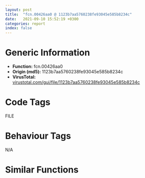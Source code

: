 ```yaml
---
layout: post
title:  "fcn.00426aa0 @ 1123b7aa5760238fe93045e585b8234c"
date:   2021-09-10 15:52:19 +0300
categories: report
index: false
---
```


# Generic Information
- **Function:** fcn.00426aa0
- **Origin (md5):** 1123b7aa5760238fe93045e585b8234c
- **VirusTotal:** [virustotal.com/gui/file/1123b7aa5760238fe93045e585b8234c][virustotal_ref]

# Code Tags
<span class="tag" id="FILE">FILE</span>


# Behaviour Tags
<span class="bhv-tag" id="na">N/A</span>

# Similar Functions
<script type="text/javascript" src="https://www.gstatic.com/charts/loader.js"></script>
<script type="text/javascript">

    google.charts.load('current', {'packages':['corechart']});
    google.charts.setOnLoadCallback(drawChart);

    function drawChart() {
    var data = new google.visualization.DataTable();
        data.addColumn('number', 'X');
        data.addColumn('number', 'Y');
        data.addColumn({type: 'string', role: 'tooltip', 'p': {'html': true}});
        data.addColumn({'type': 'string', 'role': 'style'});
        
        data.addRows([
    [194.1590576171875, -9.271232604980469, '<b><a href="/report/fcn.00426aa0@1123b7aa5760238fe93045e585b8234c">fcn.00426aa0</a><br>@1123b7aa5760238fe93045e585b8234c</b><br>push ebp<br>mov ebp, esp<br>and esp, 0xfffffff8<br>sub esp, 0x364<br>mov eax, dword[0x437388]<br>push ebx<br>push esi<br>xor ebx, ebx<br>mov dword[esp+0x368], eax<br>push edi<br>mov dword[esp+0x14], ecx<br>mov dword[esp+0x10], ebx<br>push ebx<br>lea eax, [esp+0x5c]<br>push str.__._PhysicalDrive_d<br>push eax<br>call fcn.00416f98<br>add esp, 0xc<br>push 0<br>push 0<br>push 3<br>push 0<br>push 3<br>push 0xc0000000<br>lea ecx, [esp+0x70]<br>push ecx<br>call dword[sym.imp.KERNEL32.dll_CreateFileA]<br>mov esi, eax<br>cmp esi, 0xffffffff<br>je 0x426bdb<br>xor edx, edx<br>mov dword[esp+0x1c], edx<br>mov dword[esp+0x20], edx<br>mov dword[esp+0x24], edx<br>mov dword[esp+0x28], edx<br>mov dword[esp+0x2c], edx<br>push edx<br>lea eax, [esp+0x10]<br>push eax<br>push 0x18<br>lea ecx, [esp+0x28]<br>push ecx<br>push edx<br>push edx<br>push 0x74080<br>push esi<br>mov dword[esp+0x2c], 0<br>mov dword[esp+0x50], edx<br>call dword[sym.imp.KERNEL32.dll_DeviceIoControl]<br>test eax, eax<br>je 0x426bd4<br>mov al, byte[esp+0x1f]<br>test al, al<br>jbe 0x426bd4<br>mov cl, bl<br>shr al, cl<br>mov ecx, 0x84<br>lea edi, [esp+0x158]<br>and al, 0x10<br>neg al<br>sbb al, al<br>xor edx, edx<br>mov dword[esp+0x34], edx<br>mov dword[esp+0x38], edx<br>mov dword[esp+0x3c], edx<br>and al, 0xb5<br>add al, 0xec<br>mov dword[esp+0x40], edx<br>mov byte[esp+0x18], al<br>mov dword[esp+0x44], edx<br>xor eax, eax<br>mov dword[esp+0x48], edx<br>rep stosd<br>mov ecx, dword[esp+0x18]<br>mov dword[esp+0x4c], edx<br>lea eax, [esp+0xc]<br>push eax<br>mov dword[esp+0x54], edx<br>push ebx<br>push ecx<br>mov byte[esp+0x60], dl<br>lea edx, [esp+0x164]<br>push edx<br>lea eax, [esp+0x44]<br>push eax<br>push esi<br>call fcn.00426460<br>add esp, 0x18<br>test eax, eax<br>je 0x426bd4<br>lea ecx, [esp+0x168]<br>push ecx<br>mov ecx, dword[esp+0x18]<br>call fcn.004269e0<br>mov dword[esp+0x10], 1<br>push esi<br>call dword[sym.imp.KERNEL32.dll_CloseHandle]<br>inc ebx<br>cmp ebx, 0x10<br>jl 0x426ac5<br>mov ecx, dword[esp+0x36c]<br>mov eax, dword[esp+0x10]<br>call fcn.0041e6b7<br>pop edi<br>pop esi<br>pop ebx<br>mov esp, ebp<br>pop ebp<br>ret <br><eoc> ', 'point { fill-color: #e0440e; }'],
[223.60739135742188, -64.05635833740234, '<b><a href="/report/fcn.00426c00@1123b7aa5760238fe93045e585b8234c">fcn.00426c00</a><br>@1123b7aa5760238fe93045e585b8234c</b><br>push ebp<br>mov ebp, esp<br>and esp, 0xfffffff8<br>sub esp, 0x34c<br>mov eax, dword[0x437388]<br>push ebx<br>push esi<br>push edi<br>xor edi, edi<br>mov dword[esp+0x354], eax<br>mov dword[esp+0x18], ecx<br>mov dword[esp+0x14], edi<br>mov dword[esp+0x10], edi<br>lea esp, [esp]<br>push edi<br>lea eax, [esp+0x254]<br>push str.__._Scsi_d:<br>push eax<br>call fcn.00416f98<br>add esp, 0xc<br>push 0<br>push 0<br>push 3<br>push 0<br>push 3<br>push 0xc0000000<br>lea ecx, [esp+0x268]<br>push ecx<br>call dword[sym.imp.KERNEL32.dll_CreateFileA]<br>mov esi, eax<br>cmp esi, 0xffffffff<br>je 0x426d17<br>xor ebx, ebx<br>xor eax, eax<br>mov ecx, 0x8b<br>lea edi, [esp+0x20]<br>rep stosd<br>push 8<br>stosb byte<br>lea edx, [esp+0x28]<br>push str.SCSIDISK<br>push edx<br>mov dword[esp+0x2c], 0x1c<br>mov dword[esp+0x38], 0x2710<br>mov dword[esp+0x44], 0x211<br>mov dword[esp+0x3c], 0x1b0501<br>call fcn.00420310<br>add esp, 0xc<br>push 0<br>lea eax, [esp+0x20]<br>push eax<br>push 0x22d<br>lea ecx, [esp+0x2c]<br>push ecx<br>push 0x3c<br>mov edx, ecx<br>push edx<br>push 0x4d008<br>push esi<br>mov byte[esp+0x66], 0xec<br>mov byte[esp+0x68], bl<br>call dword[sym.imp.KERNEL32.dll_DeviceIoControl]<br>test eax, eax<br>je 0x426d02<br>mov al, byte[esp+0x82]<br>test al, al<br>je 0x426d02<br>mov ecx, dword[esp+0x18]<br>lea eax, [esp+0x4c]<br>push eax<br>call fcn.004269e0<br>mov dword[esp+0x14], 1<br>inc ebx<br>cmp ebx, 2<br>jl 0x426c70<br>push esi<br>call dword[sym.imp.KERNEL32.dll_CloseHandle]<br>mov edi, dword[esp+0x10]<br>inc edi<br>cmp edi, 0x10<br>mov dword[esp+0x10], edi<br>jl 0x426c30<br>mov ecx, dword[esp+0x354]<br>mov eax, dword[esp+0x14]<br>call fcn.0041e6b7<br>pop edi<br>pop esi<br>pop ebx<br>mov esp, ebp<br>pop ebp<br>ret <br><eoc> ', 'null'],
[290.615234375, 28.031078338623047, '<b><a href="/report/fcn.100bb2a0@89dc67d2f980e8488f97b1bf8cb24258">fcn.100bb2a0</a><br>@89dc67d2f980e8488f97b1bf8cb24258</b><br>sub esp, 0x36c<br>mov eax, dword[0x10181630]<br>xor eax, esp<br>mov dword[esp+0x364], eax<br>push ebx<br>push ebp<br>push esi<br>push edi<br>xor ebx, ebx<br>mov esi, ecx<br>mov edi, edx<br>mov dword[esp+0x18], esi<br>mov dword[esp+0x1c], edi<br>mov dword[esp+0x14], ebx<br>mov dword[esp+0x10], ebx<br>push 0xff<br>lea eax, [esp+0x275]<br>push 0<br>push eax<br>mov byte[esp+0x27c], 0<br>call fcn.10109950<br>push ebx<br>push str..PhysicalDrive_d<br>lea ecx, [esp+0x284]<br>push 0xff<br>push ecx<br>call fcn.101011a7<br>add esp, 0x1c<br>push 0<br>push 0<br>push 3<br>push 0<br>push 3<br>push 0xc0000000<br>lea edx, [esp+0x288]<br>push edx<br>call dword[sym.imp.KERNEL32.dll_CreateFileA]<br>mov ebp, eax<br>cmp ebp, 0xffffffff<br>je 0x100bb4e1<br>xor eax, eax<br>push eax<br>lea ecx, [esp+0x24]<br>push ecx<br>push 0x18<br>lea edx, [esp+0x30]<br>push edx<br>push eax<br>push eax<br>push 0x74080<br>push ebp<br>mov byte[esp+0x44], 0<br>mov dword[esp+0x45], eax<br>mov dword[esp+0x49], eax<br>mov dword[esp+0x4d], eax<br>mov dword[esp+0x51], eax<br>mov dword[esp+0x55], eax<br>mov word[esp+0x59], ax<br>mov byte[esp+0x5b], al<br>mov dword[esp+0x40], eax<br>call dword[sym.imp.KERNEL32.dll_DeviceIoControl]<br>test eax, eax<br>je 0x100bb4d6<br>mov bl, byte[esp+0x27]<br>test bl, bl<br>je 0x100bb4d6<br>xor eax, eax<br>push 0x20f<br>push eax<br>mov dword[esp+0x48], eax<br>mov dword[esp+0x4c], eax<br>mov dword[esp+0x50], eax<br>mov dword[esp+0x54], eax<br>mov dword[esp+0x58], eax<br>mov dword[esp+0x5c], eax<br>mov dword[esp+0x60], eax<br>mov byte[esp+0x64], al<br>mov byte[esp+0x68], al<br>lea eax, [esp+0x69]<br>push eax<br>call fcn.10109950<br>mov al, byte[esp+0x1c]<br>mov cl, al<br>and cl, 1<br>add esp, 0xc<br>or cl, 0xfa<br>shl cl, 4<br>push 0<br>mov byte[esp+0x49], cl<br>mov cl, al<br>shr bl, cl<br>lea edx, [esp+0x24]<br>push edx<br>push 0x210<br>and bl, 0x10<br>mov byte[esp+0x54], al<br>lea eax, [esp+0x6c]<br>push eax<br>neg bl<br>push 0x20<br>sbb bl, bl<br>lea ecx, [esp+0x50]<br>push ecx<br>and bl, 0xb5<br>push 0x7c088<br>add bl, 0xec<br>push ebp<br>mov byte[esp+0x60], 0<br>mov byte[esp+0x61], 1<br>mov byte[esp+0x62], 1<br>mov byte[esp+0x63], 0<br>mov byte[esp+0x64], 0<br>mov byte[esp+0x66], bl<br>mov dword[esp+0x5c], 0x200<br>call dword[sym.imp.KERNEL32.dll_DeviceIoControl]<br>test eax, eax<br>je 0x100bb4d6<br>mov eax, dword[edi]<br>lea edx, [eax+0x14]<br>cmp edx, 0x400<br>ja 0x100bb4f1<br>mov ecx, dword[esp+0x84]<br>mov dword[eax+esi], ecx<br>mov edx, dword[esp+0x88]<br>mov dword[eax+esi+4], edx<br>mov ecx, dword[esp+0x8c]<br>mov dword[eax+esi+8], ecx<br>mov edx, dword[esp+0x90]<br>mov dword[eax+esi+0xc], edx<br>mov ecx, dword[esp+0x94]<br>mov dword[eax+esi+0x10], ecx<br>mov eax, 0x14<br>mov edx, dword[edi]<br>add edx, esi<br>cmp byte[edx+eax-1], 0x20<br>jne 0x100bb492<br>sub eax, 1<br>jne 0x100bb482<br>add dword[edi], eax<br>mov eax, dword[edi]<br>lea edi, [eax+esi]<br>mov ecx, 0xa<br>lea esi, [esp+0xa6]<br>rep movsd<br>mov eax, 0x28<br>lea esp, [esp]<br>mov ecx, dword[esp+0x1c]<br>mov edx, dword[ecx]<br>add edx, dword[esp+0x18]<br>cmp byte[edx+eax-1], 0x20<br>jne 0x100bb4c6<br>sub eax, 1<br>jne 0x100bb4b0<br>add dword[ecx], eax<br>mov esi, dword[esp+0x18]<br>mov dword[esp+0x14], 1<br>mov edi, ecx<br>push ebp<br>call dword[sym.imp.KERNEL32.dll_CloseHandle]<br>mov ebx, dword[esp+0x10]<br>inc ebx<br>mov dword[esp+0x10], ebx<br>cmp ebx, 4<br>jb 0x100bb2ce<br>jmp 0x100bb4f8<br>push ebp<br>call dword[sym.imp.KERNEL32.dll_CloseHandle]<br>mov ecx, dword[esp+0x374]<br>mov eax, dword[esp+0x14]<br>pop edi<br>pop esi<br>pop ebp<br>pop ebx<br>xor ecx, esp<br>call fcn.10103a83<br>add esp, 0x36c<br>ret <br><eoc> ', 'null'],
[229.4281768798828, 39.20499038696289, '<b><a href="/report/fcn.00454a20@4fe6510221c33bf023f6abed461fc13f">fcn.00454a20</a><br>@4fe6510221c33bf023f6abed461fc13f</b><br>sub esp, 0xa5c<br>test byte[0x4c9c00], 1<br>push esi<br>mov esi, dword[sym.imp.KERNEL32.dll_GetProcAddress]<br>push edi<br>mov edi, dword[sym.imp.KERNEL32.dll_GetModuleHandleW]<br>jne 0x454a58<br>or dword[0x4c9c00], 1<br>push str.CreateToolhelp32Snapshot<br>push str.kernel32<br>call edi<br>push eax<br>call esi<br>mov dword[0x4c9bfc], eax<br>test byte[0x4c9c00], 2<br>jne 0x454a7c<br>or dword[0x4c9c00], 2<br>push str.Process32FirstW<br>push str.kernel32<br>call edi<br>push eax<br>call esi<br>mov dword[0x4c9bf8], eax<br>mov eax, 4<br>test byte[0x4c9c00], al<br>jne 0x454aa3<br>or dword[0x4c9c00], eax<br>push str.Process32NextW<br>push str.kernel32<br>call edi<br>push eax<br>call esi<br>mov dword[0x4c9bf4], eax<br>mov eax, dword[0x4c9bfc]<br>test eax, eax<br>je 0x454c1a<br>cmp dword[0x4c9bf8], 0<br>je 0x454c1a<br>cmp dword[0x4c9bf4], 0<br>je 0x454c1a<br>push ebx<br>push ebp<br>push 0<br>push 2<br>mov dword[esp+0x18], 0x22c<br>call eax<br>mov ebx, eax<br>lea eax, [esp+0x10]<br>push eax<br>push ebx<br>call dword[0x4c9bf8]<br>mov esi, dword[esp+0xa70]<br>push 0<br>push 0<br>push 1<br>push 0<br>mov eax, esi<br>call fcn.00473730<br>add esp, 0x10<br>test eax, eax<br>je 0x454b0e<br>call fcn.004130a0<br>mov ebp, eax<br>jmp 0x454b10<br>xor ebp, ebp<br>lea ecx, [esp+0x10]<br>push ecx<br>push ebx<br>call dword[0x4c9bf4]<br>test eax, eax<br>je 0x454bdc<br>test ebp, ebp<br>je 0x454b32<br>cmp ebp, dword[esp+0x18]<br>je 0x454bf0<br>lea edx, [esp+0x448]<br>push edx<br>lea eax, [esp+0x240]<br>push eax<br>lea ecx, [esp+0x65c]<br>push ecx<br>lea edx, [esp+0x86c]<br>push edx<br>lea eax, [esp+0x44]<br>push eax<br>call fcn.0048f6c4<br>lea eax, [esp+0x45c]<br>add esp, 0x14<br>mov edx, eax<br>jmp 0x454b70<br>mov cx, word[eax]<br>add eax, 2<br>test cx, cx<br>jne 0x454b70<br>lea edi, [esp+0x23c]<br>sub eax, edx<br>add edi, 0xfffffffe<br>jmp 0x454b90<br>mov cx, word[edi+2]<br>add edi, 2<br>test cx, cx<br>jne 0x454b90<br>mov ecx, eax<br>shr ecx, 2<br>mov esi, edx<br>rep movsd<br>mov ecx, eax<br>and ecx, 3<br>rep movsb<br>mov ecx, dword[esp+0xa70]<br>push ecx<br>lea edx, [esp+0x240]<br>push edx<br>call fcn.0048cd49<br>add esp, 8<br>test eax, eax<br>je 0x454c04<br>lea eax, [esp+0x10]<br>push eax<br>push ebx<br>call dword[0x4c9bf4]<br>test eax, eax<br>jne 0x454b24<br>push ebx<br>call dword[sym.imp.KERNEL32.dll_CloseHandle]<br>pop ebp<br>pop ebx<br>pop edi<br>xor eax, eax<br>pop esi<br>add esp, 0xa5c<br>ret <br>push ebx<br>call dword[sym.imp.KERNEL32.dll_CloseHandle]<br>mov eax, ebp<br>pop ebp<br>pop ebx<br>pop edi<br>pop esi<br>add esp, 0xa5c<br>ret <br>push ebx<br>call dword[sym.imp.KERNEL32.dll_CloseHandle]<br>mov eax, dword[esp+0x18]<br>pop ebp<br>pop ebx<br>pop edi<br>pop esi<br>add esp, 0xa5c<br>ret <br>pop edi<br>xor eax, eax<br>pop esi<br>add esp, 0xa5c<br>ret <br><eoc> ', 'null'],
[272.7177734375, -29.368749618530273, '<b><a href="/report/fcn.004030b0@a2475448bf4050c1583e1970984a4d00">fcn.004030b0</a><br>@a2475448bf4050c1583e1970984a4d00</b><br>sub esp, 0x550<br>mov al, byte[0x4165d0]<br>push ebx<br>push ebp<br>push esi<br>push edi<br>mov byte[esp+0x154], al<br>mov ecx, 0x40<br>xor eax, eax<br>lea edi, [esp+0x155]<br>mov ebx, dword[esp+0x564]<br>rep stosd<br>mov ebp, dword[sym.imp.ADVAPI32.dll_RegOpenKeyExA]<br>lea ecx, [esp+0x14]<br>stosw word<br>push ecx<br>push 0x20019<br>stosb byte<br>push 0<br>mov eax, 0x104<br>push ebx<br>push 0x80000002<br>mov dword[esp+0x3c], eax<br>mov dword[esp+0x34], 0<br>mov dword[esp+0x2c], 1<br>mov dword[esp+0x30], eax<br>call ebp<br>test eax, eax<br>jne 0x403314<br>lea edx, [esp+0x34]<br>lea eax, [esp+0x3c]<br>push edx<br>lea ecx, [esp+0x34]<br>push eax<br>lea edx, [esp+0x4c]<br>push ecx<br>lea eax, [esp+0x58]<br>push edx<br>lea ecx, [esp+0x58]<br>push eax<br>lea edx, [esp+0x54]<br>push ecx<br>lea eax, [esp+0x38]<br>push edx<br>push eax<br>mov eax, dword[esp+0x34]<br>lea ecx, [esp+0x48]<br>push 0<br>lea edx, [esp+0x178]<br>push ecx<br>push edx<br>push eax<br>call dword[sym.imp.ADVAPI32.dll_RegQueryInfoKeyA]<br>mov eax, dword[esp+0x20]<br>test eax, eax<br>je 0x4032e2<br>xor ecx, ecx<br>test eax, eax<br>mov dword[esp+0x24], ecx<br>jbe 0x4032e2<br>mov esi, dword[sym.imp.ADVAPI32.dll_RegQueryValueExA]<br>lea edx, [esp+0x34]<br>lea eax, [esp+0x2c]<br>push edx<br>push 0<br>push 0<br>push 0<br>lea edx, [esp+0x268]<br>push eax<br>mov eax, dword[esp+0x28]<br>push edx<br>push ecx<br>push eax<br>mov dword[esp+0x4c], 0xff<br>call dword[sym.imp.ADVAPI32.dll_RegEnumKeyExA]<br>test eax, eax<br>jne 0x4032cd<br>lea ecx, [esp+0x258]<br>lea edx, [esp+0x358]<br>push ecx<br>push ebx<br>push str._s_s<br>push edx<br>call fcn.00403e31<br>add esp, 0x10<br>lea eax, [esp+0x10]<br>lea ecx, [esp+0x358]<br>push eax<br>push 0x20019<br>push 0<br>push ecx<br>push 0x80000002<br>call ebp<br>test eax, eax<br>jne 0x4032cd<br>mov ecx, 0x41<br>lea edi, [esp+0x50]<br>rep stosd<br>lea edx, [esp+0x1c]<br>lea eax, [esp+0x50]<br>push edx<br>mov edx, dword[esp+0x14]<br>lea ecx, [esp+0x1c]<br>push eax<br>push ecx<br>push 0<br>push str.IPAddress<br>push edx<br>call esi<br>test eax, eax<br>jne 0x4032c2<br>lea edi, [esp+0x50]<br>or ecx, 0xffffffff<br>repne scasb<br>not ecx<br>dec ecx<br>jne 0x40325c<br>lea ecx, [esp+0x1c]<br>lea edx, [esp+0x50]<br>push ecx<br>mov ecx, dword[esp+0x14]<br>lea eax, [esp+0x1c]<br>push edx<br>push eax<br>push 0<br>push str.HostName<br>push ecx<br>call esi<br>test eax, eax<br>je 0x40325c<br>mov edx, dword[esp+0x10]<br>push edx<br>jmp 0x4032c7<br>lea edi, [esp+0x50]<br>or ecx, 0xffffffff<br>xor eax, eax<br>repne scasb<br>not ecx<br>dec ecx<br>je 0x4032c2<br>lea ecx, [esp+0x45c]<br>lea edx, [esp+0x50]<br>push ecx<br>push edx<br>call fcn.00402250<br>add esp, 8<br>test eax, eax<br>je 0x4032c2<br>mov eax, dword[esp+0x568]<br>lea ecx, [esp+0x45c]<br>push eax<br>push ecx<br>call fcn.00403d82<br>add esp, 8<br>test eax, eax<br>jne 0x4032c2<br>lea edx, [esp+0x1c]<br>lea eax, [esp+0x50]<br>push edx<br>mov edx, dword[esp+0x14]<br>lea ecx, [esp+0x1c]<br>push eax<br>push ecx<br>push 0<br>push str.SNMP_Community<br>push edx<br>call esi<br>test eax, eax<br>je 0x403321<br>mov eax, dword[esp+0x10]<br>push eax<br>call dword[sym.imp.ADVAPI32.dll_RegCloseKey]<br>mov ecx, dword[esp+0x24]<br>mov eax, dword[esp+0x20]<br>inc ecx<br>cmp ecx, eax<br>mov dword[esp+0x24], ecx<br>jb 0x403181<br>mov edx, dword[esp+0x14]<br>push edx<br>call dword[sym.imp.ADVAPI32.dll_RegCloseKey]<br>mov edi, str.public<br>or ecx, 0xffffffff<br>xor eax, eax<br>repne scasb<br>not ecx<br>sub edi, ecx<br>mov eax, ecx<br>mov esi, edi<br>mov edi, dword[esp+0x56c]<br>shr ecx, 2<br>rep movsd<br>mov ecx, eax<br>and ecx, 3<br>rep movsb<br>pop edi<br>pop esi<br>pop ebp<br>xor eax, eax<br>pop ebx<br>add esp, 0x550<br>ret <br>lea edi, [esp+0x50]<br>or ecx, 0xffffffff<br>xor eax, eax<br>repne scasb<br>not ecx<br>sub edi, ecx<br>mov eax, dword[esp+0x10]<br>mov edx, ecx<br>mov esi, edi<br>mov edi, dword[esp+0x56c]<br>push eax<br>shr ecx, 2<br>rep movsd<br>mov ecx, edx<br>and ecx, 3<br>rep movsb<br>mov esi, dword[sym.imp.ADVAPI32.dll_RegCloseKey]<br>call esi<br>mov ecx, dword[esp+0x14]<br>push ecx<br>call esi<br>pop edi<br>pop esi<br>pop ebp<br>mov eax, 1<br>pop ebx<br>add esp, 0x550<br>ret <br><eoc> ', 'null'],

        ]);

    var options = {
        title: 'Similarity Plot',
        legend: 'none',
        colors: ['#dedbd9', '#e6693e', '#ec8f6e', '#f3b49f', '#f6c7b6'],
        tooltip: {isHtml: true, trigger: 'both'},
        explorer: {
        actions: ["dragToZoom", "rightClickToReset"],
        },
        chartArea: {
        width: '80%',
        height: '80%'
        },
        width: '100%',
        height: '100%'
    };

    var chart = new google.visualization.ScatterChart(document.getElementById('chart_div'));

    chart.draw(data, options);
    }
    
</script>


<div id="chart_div" style="width: 100%px; height: 100%;"></div>

# Disassembled Code
{% highlight nasm %}

push ebp
mov ebp, esp
and esp, 0xfffffff8
sub esp, 0x364
mov eax, dword[0x437388]
push ebx
push esi
xor ebx, ebx
mov dword[esp+0x368], eax
push edi
mov dword[esp+0x14], ecx
mov dword[esp+0x10], ebx
push ebx
lea eax, [esp+0x5c]
push str.__._PhysicalDrive_d
push eax
call fcn.00416f98
add esp, 0xc
push 0
push 0
push 3
push 0
push 3
push 0xc0000000
lea ecx, [esp+0x70]
push ecx
call dword[sym.imp.KERNEL32.dll_CreateFileA]
mov esi, eax
cmp esi, 0xffffffff
je 0x426bdb
xor edx, edx
mov dword[esp+0x1c], edx
mov dword[esp+0x20], edx
mov dword[esp+0x24], edx
mov dword[esp+0x28], edx
mov dword[esp+0x2c], edx
push edx
lea eax, [esp+0x10]
push eax
push 0x18
lea ecx, [esp+0x28]
push ecx
push edx
push edx
push 0x74080
push esi
mov dword[esp+0x2c], 0
mov dword[esp+0x50], edx
call dword[sym.imp.KERNEL32.dll_DeviceIoControl]
test eax, eax
je 0x426bd4
mov al, byte[esp+0x1f]
test al, al
jbe 0x426bd4
mov cl, bl
shr al, cl
mov ecx, 0x84
lea edi, [esp+0x158]
and al, 0x10
neg al
sbb al, al
xor edx, edx
mov dword[esp+0x34], edx
mov dword[esp+0x38], edx
mov dword[esp+0x3c], edx
and al, 0xb5
add al, 0xec
mov dword[esp+0x40], edx
mov byte[esp+0x18], al
mov dword[esp+0x44], edx
xor eax, eax
mov dword[esp+0x48], edx
rep stosd
mov ecx, dword[esp+0x18]
mov dword[esp+0x4c], edx
lea eax, [esp+0xc]
push eax
mov dword[esp+0x54], edx
push ebx
push ecx
mov byte[esp+0x60], dl
lea edx, [esp+0x164]
push edx
lea eax, [esp+0x44]
push eax
push esi
call fcn.00426460
add esp, 0x18
test eax, eax
je 0x426bd4
lea ecx, [esp+0x168]
push ecx
mov ecx, dword[esp+0x18]
call fcn.004269e0
mov dword[esp+0x10], 1
push esi
call dword[sym.imp.KERNEL32.dll_CloseHandle]
inc ebx
cmp ebx, 0x10
jl 0x426ac5
mov ecx, dword[esp+0x36c]
mov eax, dword[esp+0x10]
call fcn.0041e6b7
pop edi
pop esi
pop ebx
mov esp, ebp
pop ebp
ret

{% endhighlight %}

[virustotal_ref]: https://www.virustotal.com/gui/file/1123b7aa5760238fe93045e585b8234c